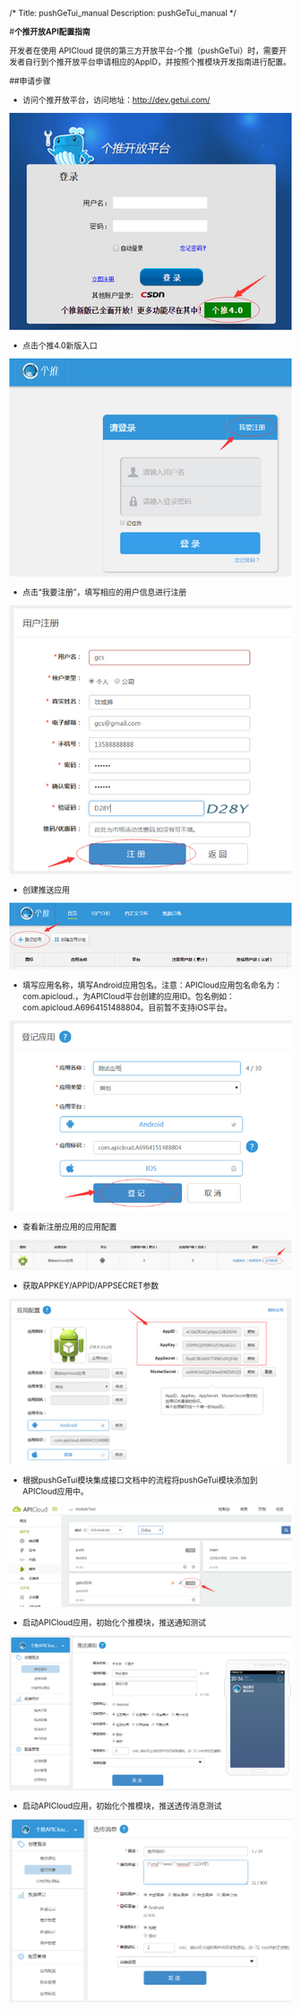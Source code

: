 /*
Title: pushGeTui_manual
Description: pushGeTui_manual
*/

#**个推开放API配置指南**

开发者在使用 APICloud 提供的第三方开放平台-个推（pushGeTui）时，需要开发者自行到个推开放平台申请相应的AppID，并按照个推模块开发指南进行配置。

##申请步骤

- 访问个推开放平台，访问地址：http://dev.getui.com/

![图片说明](./docImage/apicloud_getui_0.jpg) 

- 点击个推4.0新版入口

![图片说明](./docImage/apicloud_getui_1.jpg) 

- 点击“我要注册”，填写相应的用户信息进行注册

![图片说明](./docImage/apicloud_getui_2.jpg) 

- 创建推送应用

![图片说明](./docImage/apicloud_getui_3.jpg) 

- 填写应用名称，填写Android应用包名。注意：APICloud应用包名命名为：com.apicloud.<ID>，<ID>为APICloud平台创建的应用ID。包名例如：com.apicloud.A6964151488804。目前暂不支持iOS平台。

![图片说明](./docImage/apicloud_getui_4.jpg) 

- 查看新注册应用的应用配置

![图片说明](./docImage/apicloud_getui_5.jpg) 

- 获取APPKEY/APPID/APPSECRET参数

![图片说明](./docImage/apicloud_getui_6.jpg) 

- 根据pushGeTui模块集成接口文档中的流程将pushGeTui模块添加到APICloud应用中。

![图片说明](./docImage/apicloud_getui_7.jpg) 

- 启动APICloud应用，初始化个推模块，推送通知测试

![图片说明](./docImage/apicloud_getui_8.jpg) 

- 启动APICloud应用，初始化个推模块，推送透传消息测试

![图片说明](./docImage/apicloud_getui_9.jpg) 
